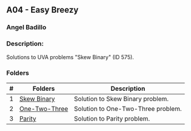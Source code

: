 ## A04 - Easy Breezy
### Angel Badillo
### Description:

Solutions to UVA problems "Skew Binary" (ID 575).

### Folders

| # | Folders                            | Description                        |
|:-:|------------------------------------|------------------------------------|
| 1 | [Skew Binary](./575/README.md)     | Solution to Skew Binary problem.   |
| 2 | [One-Two-Three](./12289/README.md) | Solution to One-Two-Three problem. |
| 3 | [Parity](./10931/README.md)        | Solution to Parity problem.        |